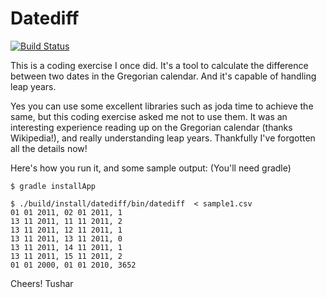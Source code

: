 Datediff
========

[![Build Status](https://travis-ci.org/pokle/datediff.png)](https://travis-ci.org/pokle/datediff)

This is a coding exercise I once did. It's a tool to calculate the difference between two dates in the Gregorian calendar. And it's capable of handling leap years.

Yes you can use some excellent libraries such as joda time to achieve the same, but this coding exercise asked me not to use them. It was an interesting experience reading up on the Gregorian calendar (thanks Wikipedia!), and really understanding leap years. Thankfully I've forgotten all the details now!

Here's how you run it, and some sample output: (You'll need gradle)

    $ gradle installApp

    $ ./build/install/datediff/bin/datediff  < sample1.csv
    01 01 2011, 02 01 2011, 1
	13 11 2011, 11 11 2011, 2
	13 11 2011, 12 11 2011, 1
	13 11 2011, 13 11 2011, 0
	13 11 2011, 14 11 2011, 1
	13 11 2011, 15 11 2011, 2
	01 01 2000, 01 01 2010, 3652


Cheers!
Tushar
